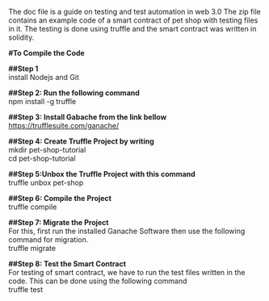 The doc file is a guide on testing and test automation in web 3.0
The zip file contains an example code of a smart contract of pet shop with testing files in it.
The testing is done using truffle and the smart contract was written in solidity.

**#To Compile the Code**

**##Step 1**  
install Nodejs and Git

**##Step 2: Run the following command**  
npm install -g truffle

**##Step 3: Install Gabache from the link bellow**  
https://trufflesuite.com/ganache/

**##Step 4: Create Truffle Project by writing**  
mkdir pet-shop-tutorial  
cd pet-shop-tutorial  

**##Step 5:Unbox the Truffle Project with this command**  
truffle unbox pet-shop  

**##Step 6: Compile the Project**  
truffle compile  

**##Step 7: Migrate the Project**  
For this, first run the installed Ganache Software then use the following command for migration.  
truffle migrate

**##Step 8: Test the Smart Contract**  
For testing of smart contract, we have to run the test files written in the code. This can be done using the following command  
truffle test

